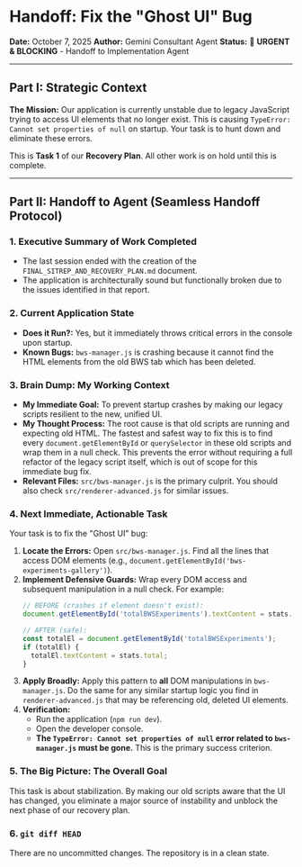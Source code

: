 # Handoff: Fix the "Ghost UI" Bug

**Date:** October 7, 2025
**Author:** Gemini Consultant Agent
**Status:** 🔴 **URGENT & BLOCKING** - Handoff to Implementation Agent

---

## Part I: Strategic Context

**The Mission:** Our application is currently unstable due to legacy JavaScript trying to access UI elements that no longer exist. This is causing `TypeError: Cannot set properties of null` on startup. Your task is to hunt down and eliminate these errors.

This is **Task 1** of our **Recovery Plan**. All other work is on hold until this is complete.

---

## Part II: Handoff to Agent (Seamless Handoff Protocol)

### 1. Executive Summary of Work Completed

-   The last session ended with the creation of the `FINAL_SITREP_AND_RECOVERY_PLAN.md` document.
-   The application is architecturally sound but functionally broken due to the issues identified in that report.

### 2. Current Application State

-   **Does it Run?:** Yes, but it immediately throws critical errors in the console upon startup.
-   **Known Bugs:** `bws-manager.js` is crashing because it cannot find the HTML elements from the old BWS tab which has been deleted.

### 3. Brain Dump: My Working Context

-   **My Immediate Goal:** To prevent startup crashes by making our legacy scripts resilient to the new, unified UI.
-   **My Thought Process:** The root cause is that old scripts are running and expecting old HTML. The fastest and safest way to fix this is to find every `document.getElementById` or `querySelector` in these old scripts and wrap them in a null check. This prevents the error without requiring a full refactor of the legacy script itself, which is out of scope for this immediate bug fix.
-   **Relevant Files:** `src/bws-manager.js` is the primary culprit. You should also check `src/renderer-advanced.js` for similar issues.

### 4. Next Immediate, Actionable Task

Your task is to fix the "Ghost UI" bug:

1.  **Locate the Errors:** Open `src/bws-manager.js`. Find all the lines that access DOM elements (e.g., `document.getElementById('bws-experiments-gallery')`).
2.  **Implement Defensive Guards:** Wrap every DOM access and subsequent manipulation in a null check. For example:
    ```javascript
    // BEFORE (crashes if element doesn't exist):
    document.getElementById('totalBWSExperiments').textContent = stats.total;

    // AFTER (safe):
    const totalEl = document.getElementById('totalBWSExperiments');
    if (totalEl) {
      totalEl.textContent = stats.total;
    }
    ```
3.  **Apply Broadly:** Apply this pattern to **all** DOM manipulations in `bws-manager.js`. Do the same for any similar startup logic you find in `renderer-advanced.js` that may be referencing old, deleted UI elements.
4.  **Verification:**
    -   Run the application (`npm run dev`).
    -   Open the developer console.
    -   **The `TypeError: Cannot set properties of null` error related to `bws-manager.js` must be gone.** This is the primary success criterion.

### 5. The Big Picture: The Overall Goal

This task is about stabilization. By making our old scripts aware that the UI has changed, you eliminate a major source of instability and unblock the next phase of our recovery plan.

### 6. `git diff HEAD`

There are no uncommitted changes. The repository is in a clean state.
